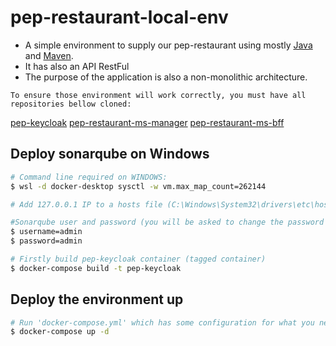 # pep-restaurant-local-env

- A simple environment to supply our pep-restaurant using mostly [Java](https://java.com) and [Maven](https://maven.apache.org/).
- It has also an API RestFul
- The purpose of the application is also a non-monolithic architecture.

```
To ensure those environment will work correctly, you must have all repositories bellow cloned:
```
[pep-keycloak](https://github.com/porqueeuprogramo/pep-keycloak)
[pep-restaurant-ms-manager](https://github.com/porqueeuprogramo/pep-restaurant-ms-manager)
[pep-restaurant-ms-bff](https://github.com/porqueeuprogramo/pep-restaurant-ms-bff)
## Deploy sonarqube on Windows

```bash
# Command line required on WINDOWS:
$ wsl -d docker-desktop sysctl -w vm.max_map_count=262144  

# Add 127.0.0.1 IP to a hosts file (C:\Windows\System32\drivers\etc\hosts) to make sure that you have access keycloak administration

#Sonarqube user and password (you will be asked to change the password on the first login)
$ username=admin
$ password=admin

# Firstly build pep-keycloak container (tagged container)
$ docker-compose build -t pep-keycloak
```
## Deploy the environment up
```bash
# Run 'docker-compose.yml' which has some configuration for what you need and to build and deploy the necessary containers
$ docker-compose up -d 
```
